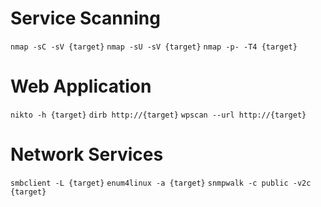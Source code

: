 # Service Scanning

`nmap -sC -sV {target}`
`nmap -sU -sV {target}`
`nmap -p- -T4 {target}`

# Web Application

`nikto -h {target}`
`dirb http://{target}`
`wpscan --url http://{target}`

# Network Services

`smbclient -L {target}`
`enum4linux -a {target}`
`snmpwalk -c public -v2c {target}`